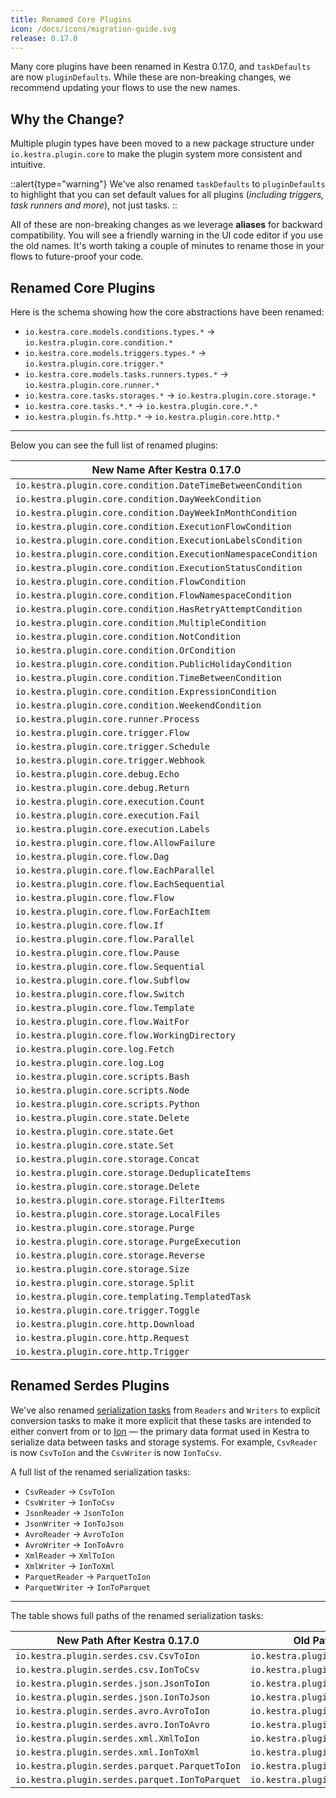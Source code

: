 ```yaml
---
title: Renamed Core Plugins
icon: /docs/icons/migration-guide.svg
release: 0.17.0
---
```


Many core plugins have been renamed in Kestra 0.17.0, and `taskDefaults` are now `pluginDefaults`. While these are non-breaking changes, we recommend updating your flows to use the new names.

## Why the Change?
Multiple plugin types have been moved to a new package structure under `io.kestra.plugin.core` to make the plugin system more consistent and intuitive. 

::alert{type="warning"}
We've also renamed `taskDefaults` to `pluginDefaults` to highlight that you can set default values for all plugins (_including triggers, task runners and more_), not just tasks.
::

All of these are non-breaking changes as we leverage **aliases** for backward compatibility. You will see a friendly warning in the UI code editor if you use the old names. It's worth taking a couple of minutes to rename those in your flows to future-proof your code.

## Renamed Core Plugins

Here is the schema showing how the core abstractions have been renamed:

- `io.kestra.core.models.conditions.types.*` → `io.kestra.plugin.core.condition.*`
- `io.kestra.core.models.triggers.types.*` → `io.kestra.plugin.core.trigger.*`
- `io.kestra.core.models.tasks.runners.types.*` → `io.kestra.plugin.core.runner.*`
- `io.kestra.core.tasks.storages.*` → `io.kestra.plugin.core.storage.*`
- `io.kestra.core.tasks.*.*` → `io.kestra.plugin.core.*.*`
- `io.kestra.plugin.fs.http.*` → `io.kestra.plugin.core.http.*`

---

Below you can see the full list of renamed plugins:

| New Name After Kestra 0.17.0                                  | Old Name Before Kestra 0.17.0                                        |
|---------------------------------------------------------------|----------------------------------------------------------------------|
| `io.kestra.plugin.core.condition.DateTimeBetweenCondition`    | `io.kestra.core.models.conditions.types.DateTimeBetweenCondition`    |
| `io.kestra.plugin.core.condition.DayWeekCondition`            | `io.kestra.core.models.conditions.types.DayWeekCondition`            |
| `io.kestra.plugin.core.condition.DayWeekInMonthCondition`     | `io.kestra.core.models.conditions.types.DayWeekInMonthCondition`     |
| `io.kestra.plugin.core.condition.ExecutionFlowCondition`      | `io.kestra.core.models.conditions.types.ExecutionFlowCondition`      |
| `io.kestra.plugin.core.condition.ExecutionLabelsCondition`    | `io.kestra.core.models.conditions.types.ExecutionLabelsCondition`    |
| `io.kestra.plugin.core.condition.ExecutionNamespaceCondition` | `io.kestra.core.models.conditions.types.ExecutionNamespaceCondition` |
| `io.kestra.plugin.core.condition.ExecutionStatusCondition`    | `io.kestra.core.models.conditions.types.ExecutionStatusCondition`    |
| `io.kestra.plugin.core.condition.FlowCondition`               | `io.kestra.core.models.conditions.types.FlowCondition`               |
| `io.kestra.plugin.core.condition.FlowNamespaceCondition`      | `io.kestra.core.models.conditions.types.FlowNamespaceCondition`      |
| `io.kestra.plugin.core.condition.HasRetryAttemptCondition`    | `io.kestra.core.models.conditions.types.HasRetryAttemptCondition`    |
| `io.kestra.plugin.core.condition.MultipleCondition`           | `io.kestra.core.models.conditions.types.MultipleCondition`           |
| `io.kestra.plugin.core.condition.NotCondition`                | `io.kestra.core.models.conditions.types.NotCondition`                |
| `io.kestra.plugin.core.condition.OrCondition`                 | `io.kestra.core.models.conditions.types.OrCondition`                 |
| `io.kestra.plugin.core.condition.PublicHolidayCondition`      | `io.kestra.core.models.conditions.types.PublicHolidayCondition`      |
| `io.kestra.plugin.core.condition.TimeBetweenCondition`        | `io.kestra.core.models.conditions.types.TimeBetweenCondition`        |
| `io.kestra.plugin.core.condition.ExpressionCondition`         | `io.kestra.core.models.conditions.types.VariableCondition`           |
| `io.kestra.plugin.core.condition.WeekendCondition`            | `io.kestra.core.models.conditions.types.WeekendCondition`            |
| `io.kestra.plugin.core.runner.Process`                        | `io.kestra.core.models.tasks.runners.types.ProcessTaskRunner`        |
| `io.kestra.plugin.core.trigger.Flow`                          | `io.kestra.core.models.triggers.types.Flow`                          |
| `io.kestra.plugin.core.trigger.Schedule`                      | `io.kestra.core.models.triggers.types.Schedule`                      |
| `io.kestra.plugin.core.trigger.Webhook`                       | `io.kestra.core.models.triggers.types.Webhook`                       |
| `io.kestra.plugin.core.debug.Echo`                            | `io.kestra.core.tasks.debugs.Echo`                                   |
| `io.kestra.plugin.core.debug.Return`                          | `io.kestra.core.tasks.debugs.Return`                                 |
| `io.kestra.plugin.core.execution.Count`                       | `io.kestra.core.tasks.executions.Counts`                             |
| `io.kestra.plugin.core.execution.Fail`                        | `io.kestra.core.tasks.executions.Fail`                               |
| `io.kestra.plugin.core.execution.Labels`                      | `io.kestra.core.tasks.executions.Labels`                             |
| `io.kestra.plugin.core.flow.AllowFailure`                     | `io.kestra.core.tasks.flows.AllowFailure`                            |
| `io.kestra.plugin.core.flow.Dag`                              | `io.kestra.core.tasks.flows.Dag`                                     |
| `io.kestra.plugin.core.flow.EachParallel`                     | `io.kestra.core.tasks.flows.EachParallel`                            |
| `io.kestra.plugin.core.flow.EachSequential`                   | `io.kestra.core.tasks.flows.EachSequential`                          |
| `io.kestra.plugin.core.flow.Flow`                             | `io.kestra.core.tasks.flows.Flow`                                    |
| `io.kestra.plugin.core.flow.ForEachItem`                      | `io.kestra.core.tasks.flows.ForEachItem`                             |
| `io.kestra.plugin.core.flow.If`                               | `io.kestra.core.tasks.flows.If`                                      |
| `io.kestra.plugin.core.flow.Parallel`                         | `io.kestra.core.tasks.flows.Parallel`                                |
| `io.kestra.plugin.core.flow.Pause`                            | `io.kestra.core.tasks.flows.Pause`                                   |
| `io.kestra.plugin.core.flow.Sequential`                       | `io.kestra.core.tasks.flows.Sequential`                              |
| `io.kestra.plugin.core.flow.Subflow`                          | `io.kestra.core.tasks.flows.Subflow`                                 |
| `io.kestra.plugin.core.flow.Switch`                           | `io.kestra.core.tasks.flows.Switch`                                  |
| `io.kestra.plugin.core.flow.Template`                         | `io.kestra.core.tasks.flows.Template`                                |
| `io.kestra.plugin.core.flow.WaitFor`                          | `io.kestra.core.tasks.flows.Worker`                                  |
| `io.kestra.plugin.core.flow.WorkingDirectory`                 | `io.kestra.core.tasks.flows.WorkingDirectory`                        |
| `io.kestra.plugin.core.log.Fetch`                             | `io.kestra.core.tasks.log.Fetch`                                     |
| `io.kestra.plugin.core.log.Log`                               | `io.kestra.core.tasks.log.Log`                                       |
| `io.kestra.plugin.core.scripts.Bash`                          | `io.kestra.core.tasks.scripts.Bash`                                  |
| `io.kestra.plugin.core.scripts.Node`                          | `io.kestra.core.tasks.scripts.Node`                                  |
| `io.kestra.plugin.core.scripts.Python`                        | `io.kestra.core.tasks.scripts.Python`                                |
| `io.kestra.plugin.core.state.Delete`                          | `io.kestra.core.tasks.states.Delete`                                 |
| `io.kestra.plugin.core.state.Get`                             | `io.kestra.core.tasks.states.Get`                                    |
| `io.kestra.plugin.core.state.Set`                             | `io.kestra.core.tasks.states.Set`                                    |
| `io.kestra.plugin.core.storage.Concat`                        | `io.kestra.core.tasks.storages.Concat`                               |
| `io.kestra.plugin.core.storage.DeduplicateItems`              | `io.kestra.core.tasks.storages.DeduplicateItems`                     |
| `io.kestra.plugin.core.storage.Delete`                        | `io.kestra.core.tasks.storages.Delete`                               |
| `io.kestra.plugin.core.storage.FilterItems`                   | `io.kestra.core.tasks.storages.FilterItems`                          |
| `io.kestra.plugin.core.storage.LocalFiles`                    | `io.kestra.core.tasks.storages.LocalFiles`                           |
| `io.kestra.plugin.core.storage.Purge`                         | `io.kestra.core.tasks.storages.Purge`                                |
| `io.kestra.plugin.core.storage.PurgeExecution`                | `io.kestra.core.tasks.storages.PurgeExecution`                       |
| `io.kestra.plugin.core.storage.Reverse`                       | `io.kestra.core.tasks.storages.Reverse`                              |
| `io.kestra.plugin.core.storage.Size`                          | `io.kestra.core.tasks.storages.Size`                                 |
| `io.kestra.plugin.core.storage.Split`                         | `io.kestra.core.tasks.storages.Split`                                |
| `io.kestra.plugin.core.templating.TemplatedTask`              | `io.kestra.core.tasks.templating.TemplatedTask`                      |
| `io.kestra.plugin.core.trigger.Toggle`                        | `io.kestra.core.tasks.trigger.Toggle`                                |
| `io.kestra.plugin.core.http.Download`                         | `io.kestra.plugin.fs.http.Download`                                  |
| `io.kestra.plugin.core.http.Request`                          | `io.kestra.plugin.fs.http.Request`                                   |
| `io.kestra.plugin.core.http.Trigger`                          | `io.kestra.plugin.fs.http.Trigger`                                   |


## Renamed Serdes Plugins

We've also renamed [serialization tasks](https://github.com/kestra-io/kestra/issues/2298) from `Readers` and `Writers` to explicit conversion tasks to make it more explicit that these tasks are intended to either convert from or to [Ion](https://amazon-ion.github.io/ion-docs/) — the primary data format used in Kestra to serialize data between tasks and storage systems. For example, `CsvReader` is now `CsvToIon` and the `CsvWriter` is now `IonToCsv`.

A full list of the renamed serialization tasks:
- `CsvReader` → `CsvToIon`
- `CsvWriter` → `IonToCsv`
- `JsonReader` → `JsonToIon`
- `JsonWriter` → `IonToJson`
- `AvroReader` → `AvroToIon`
- `AvroWriter` → `IonToAvro`
- `XmlReader` → `XmlToIon`
- `XmlWriter` → `IonToXml`
- `ParquetReader` → `ParquetToIon`
- `ParquetWriter` → `IonToParquet`

---

The table shows full paths of the renamed serialization tasks:

| New Path After Kestra 0.17.0                   | Old Path Before Kestra 0.17.0                   |
|------------------------------------------------|-------------------------------------------------|
| `io.kestra.plugin.serdes.csv.CsvToIon`         | `io.kestra.plugin.serdes.csv.CsvReader`         |
| `io.kestra.plugin.serdes.csv.IonToCsv`         | `io.kestra.plugin.serdes.csv.CsvWriter`         |
| `io.kestra.plugin.serdes.json.JsonToIon`       | `io.kestra.plugin.serdes.json.JsonReader`       |
| `io.kestra.plugin.serdes.json.IonToJson`       | `io.kestra.plugin.serdes.json.JsonWriter`       |
| `io.kestra.plugin.serdes.avro.AvroToIon`       | `io.kestra.plugin.serdes.avro.AvroReader`       |
| `io.kestra.plugin.serdes.avro.IonToAvro`       | `io.kestra.plugin.serdes.avro.AvroWriter`       |
| `io.kestra.plugin.serdes.xml.XmlToIon`         | `io.kestra.plugin.serdes.xml.XmlReader`         |
| `io.kestra.plugin.serdes.xml.IonToXml`         | `io.kestra.plugin.serdes.xml.XmlWriter`         |
| `io.kestra.plugin.serdes.parquet.ParquetToIon` | `io.kestra.plugin.serdes.parquet.ParquetReader` |
| `io.kestra.plugin.serdes.parquet.IonToParquet` | `io.kestra.plugin.serdes.parquet.ParquetWriter` |

